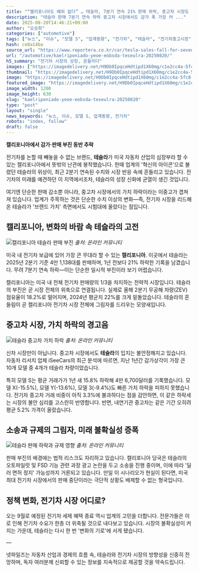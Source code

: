 ```yaml
---
title: "“캘리포니아도 예외 없다” … 테슬라, 7분기 연속 21% 판매 하락, 중고차 시장도 ‘가치 하락’"
description: "테슬라 판매 7분기 연속 하락 중고차 시장에서도 감가 폭 가장 커 ..."
date: 2025-08-20T14:46:21+09:00
author: "오승희"
categories: ["automotive"]
tags: ["뉴스", "이슈", "모델 S", "업계동향", "전기차", "테슬라", "전기차중고시장", "자동차감가상각"]
hash: ce8a14ba
source_url: "https://www.reportera.co.kr/car/tesla-sales-fall-for-seventh-quarter/"
url: "/automotive/kaelriponiado-yeoe-eobsda-teseulra-20250820/"
h5_summary: "전기차 시장의 상징, 흔들리다"
images: ["https://imagedelivery.net/H9Db0IpqceHdtipd1X60mg/c1e2cc4a-5fc8-47e5-14bf-969c810b4200/public", "https://imagedelivery.net/H9Db0IpqceHdtipd1X60mg/5b3709cd-0577-4872-eb6b-e1cc42fc5500/public", "https://imagedelivery.net/H9Db0IpqceHdtipd1X60mg/28dc8053-f735-4b31-715e-094e1ba28100/public", "https://imagedelivery.net/H9Db0IpqceHdtipd1X60mg/0f1cf024-19e5-4f5e-2cc5-c4fe7ac46400/public"]
thumbnail: "https://imagedelivery.net/H9Db0IpqceHdtipd1X60mg/c1e2cc4a-5fc8-47e5-14bf-969c810b4200/public"
image: "https://imagedelivery.net/H9Db0IpqceHdtipd1X60mg/c1e2cc4a-5fc8-47e5-14bf-969c810b4200/public"
featured_image: "https://imagedelivery.net/H9Db0IpqceHdtipd1X60mg/c1e2cc4a-5fc8-47e5-14bf-969c810b4200/public"
image_width: 1200
image_height: 630
slug: "kaelriponiado-yeoe-eobsda-teseulra-20250820"
type: "post"
layout: "single"
news_keywords: "뉴스, 이슈, 모델 S, 업계동향, 전기차"
robots: "index, follow"
draft: false
---
```


**캘리포니아에서 감가·판매 부진 동반 추락**

전기차를 논할 때 빼놓을 수 없는 브랜드, **테슬라**가 미국 자동차 산업의 심장부라 할 수 있는 캘리포니아에서 뜻밖의 난관에 봉착했습니다. 한때 업계의 '혁신의 아이콘'으로 불렸던 테슬라의 위상이, 최근 2분기 연속된 수치와 시장 반응 속에 흔들리고 있습니다. 전기차의 미래를 예견하던 이 지역에서조차, 테슬라의 성장 신화에 균열이 생긴 것입니다.

여기엔 단순한 판매 감소뿐 아니라, 중고차 시장에서의 가치 하락이라는 이중고가 겹쳐져 있습니다. 업계가 주목하는 것은 단순한 수치 이상의 변화—즉, 전기차 시장을 리드해온 테슬라가 '브랜드 가치' 측면에서도 시험대에 올랐다는 점입니다.

## 캘리포니아, 변화의 바람 속 테슬라의 고전

![캘리포니아 테슬라 판매 부진](https://imagedelivery.net/H9Db0IpqceHdtipd1X60mg/0f1cf024-19e5-4f5e-2cc5-c4fe7ac46400/public)
*출처: 온라인 커뮤니티*


미국 내 전기차 보급에 있어 가장 큰 무대라 할 수 있는 **캘리포니아**. 이곳에서 테슬라는 2025년 2분기 기준 4만 1,138대를 판매하며, 1년 전보다 21% 하락한 기록을 남겼습니다. 무려 7분기 연속 하락—이는 단순한 일시적 부진이라 보기 어렵습니다.

캘리포니아는 미국 내 전체 전기차 판매량의 1/3을 차지하는 전략적 시장입니다. 테슬라의 부진은 곧 시장 전체의 위축으로 연결됩니다. 실제로 올해 2분기 무공해 차량(ZEV) 점유율이 18.2%로 떨어지며, 2024년 평균치 22%를 크게 밑돌았습니다. 테슬라의 흔들림이 곧 캘리포니아 전기차 시장 전체에 그림자를 드리우는 모양새입니다.

## 중고차 시장, 가치 하락의 경고음

![테슬라 중고차 가치 하락](https://imagedelivery.net/H9Db0IpqceHdtipd1X60mg/28dc8053-f735-4b31-715e-094e1ba28100/public)
*출처: 온라인 커뮤니티*


신차 시장만이 아닙니다. 중고차 시장에서도 **테슬라**의 입지는 불안정해지고 있습니다. 자동차 리서치 업체 iSeeCars의 최근 분석에 따르면, 지난 1년간 감가상각이 가장 큰 10개 모델 중 4개가 테슬라 차량이었습니다.

특히 모델 S는 평균 거래가가 1년 새 15.8% 하락해 4만 6,700달러를 기록했습니다. 모델 X(-15.5%), 모델 Y(-13.6%), 모델 3(-9.4%)도 빠른 가치 하락을 피하지 못했습니다. 전기차 중고차 거래 비중이 아직 3.3%에 불과하다는 점을 감안하면, 이 같은 하락세는 시장의 불안 심리를 고스란히 반영합니다. 반면, 내연기관 중고차는 같은 기간 오히려 평균 5.2% 가격이 올랐습니다.

## 소송과 규제의 그림자, 미래 불확실성 증폭

![테슬라 판매 하락과 규제 영향](https://imagedelivery.net/H9Db0IpqceHdtipd1X60mg/5b3709cd-0577-4872-eb6b-e1cc42fc5500/public)
*출처: 온라인 커뮤니티*


판매 부진의 배경에는 법적 리스크도 자리하고 있습니다. 캘리포니아 당국은 테슬라의 오토파일럿 및 FSD 기능 관련 과장 광고 논란을 두고 소송을 진행 중이며, 이에 따라 '딜러 면허 정지' 가능성까지 거론되고 있습니다. 만일 이 시나리오가 현실이 된다면, 미국 최대 전기차 시장에서의 판매 중단이라는 극단적 상황도 배제할 수 없는 형국입니다.

## 정책 변화, 전기차 시장 어디로?

오는 9월로 예정된 전기차 세제 혜택 종료 역시 업계의 고민을 더합니다. 전문가들은 이로 인해 전기차 수요가 한층 더 위축될 것으로 내다보고 있습니다. 시장의 불확실성이 커지는 가운데, 테슬라는 다시 한 번 '변화의 기로'에 서게 됐습니다.

—

넷파일즈는 자동차 산업과 경제의 흐름 속, 테슬라와 전기차 시장의 방향성을 신중히 전망하며, 독자 여러분께 신뢰할 수 있는 정보를 지속적으로 제공할 것을 약속드립니다.
